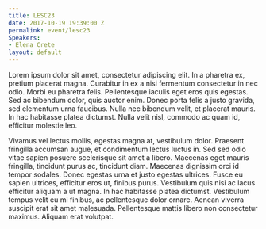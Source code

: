 ```yaml
---
title: LESC23
date: 2017-10-19 19:39:00 Z
permalink: event/lesc23
Speakers:
- Elena Crete
layout: default
---
```


Lorem ipsum dolor sit amet, consectetur adipiscing elit. In a pharetra ex, pretium placerat magna. Curabitur in ex a nisi fermentum consectetur in nec odio. Morbi eu pharetra felis. Pellentesque iaculis eget eros quis egestas. Sed ac bibendum dolor, quis auctor enim. Donec porta felis a justo gravida, sed elementum urna faucibus. Nulla nec bibendum velit, et placerat mauris. In hac habitasse platea dictumst. Nulla velit nisl, commodo ac quam id, efficitur molestie leo.

Vivamus vel lectus mollis, egestas magna at, vestibulum dolor. Praesent fringilla accumsan augue, et condimentum lectus luctus in. Sed sed odio vitae sapien posuere scelerisque sit amet a libero. Maecenas eget mauris fringilla, tincidunt purus ac, tincidunt diam. Maecenas dignissim orci id tempor sodales. Donec egestas urna et justo egestas ultrices. Fusce eu sapien ultrices, efficitur eros ut, finibus purus. Vestibulum quis nisi ac lacus efficitur aliquam a ut magna. In hac habitasse platea dictumst. Vestibulum tempus velit eu mi finibus, ac pellentesque dolor ornare. Aenean viverra suscipit erat sit amet malesuada. Pellentesque mattis libero non consectetur maximus. Aliquam erat volutpat.
